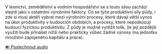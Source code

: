 
V lesnictví, zemědělství a vodním hospodářství se s touto silou zachází stejně jako s ostatními výrobními faktory. Co se týče produktivní síly půdy, i zde si musí aktéři vybrat mezi výrobními procesy, které dávají větší výnos na úkor produktivity v budoucích obdobích, a procesy, které nepoškozují budoucí fyzickou produktivitu. Z půdy je možné vytěžit tolik, že její pozdější využití bude přinášet nižší nebo prakticky vůbec žádné výnosy (na jednotku množství zapojeného kapitálu a práce).

[🔊 Poslechnout audio](/data/7-paragraphs/audio/chapter_119/para_008-V-lesnictv-zemdlstv-a-vodnm-hospodstv-se.mp3)
